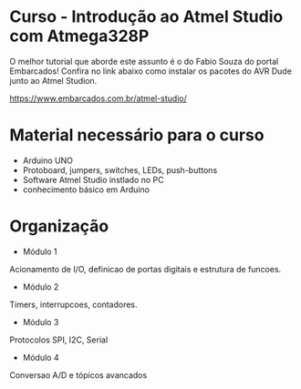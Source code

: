 # Curso - Introdução ao Atmel Studio com Atmega328P

 O melhor tutorial que aborde este assunto é o do Fabio Souza do portal Embarcados! Confira no link abaixo como instalar
os pacotes do AVR Dude junto ao Atmel Studion.

https://www.embarcados.com.br/atmel-studio/

# Material necessário para o curso

- Arduino UNO
- Protoboard, jumpers, switches, LEDs, push-buttons
- Software Atmel Studio instlado no PC
- conhecimento básico em Arduino 

# Organização 

- Módulo 1

Acionamento de I/O, definicao de portas digitais e estrutura de funcoes. 

- Módulo 2

Timers, interrupcoes, contadores.

- Módulo 3

Protocolos SPI, I2C, Serial

- Módulo 4

 Conversao A/D e tópicos avancados 
